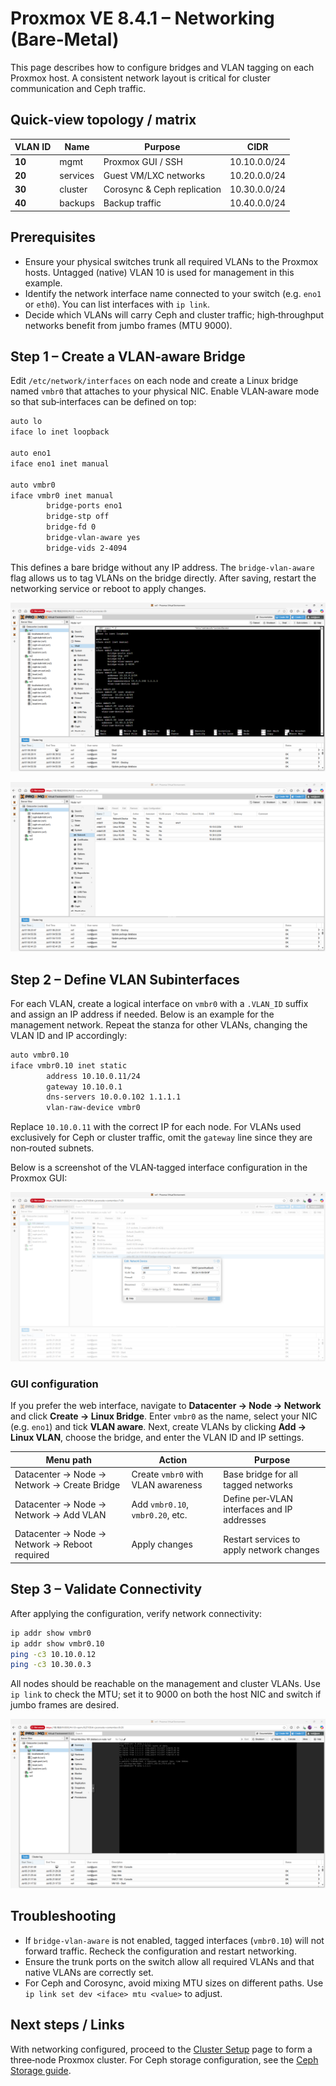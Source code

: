 # Proxmox VE 8.4.1 – Networking (Bare‑Metal)

This page describes how to configure bridges and VLAN tagging on each Proxmox host.  A consistent network layout is critical for cluster communication and Ceph traffic.

## Quick‑view topology / matrix

| VLAN ID | Name     | Purpose                     | CIDR          |
|---------|----------|-----------------------------|---------------|
| **10**  | mgmt     | Proxmox GUI / SSH          | 10.10.0.0/24  |
| **20**  | services | Guest VM/LXC networks      | 10.20.0.0/24  |
| **30**  | cluster  | Corosync & Ceph replication | 10.30.0.0/24  |
| **40**  | backups  | Backup traffic             | 10.40.0.0/24  |

## Prerequisites

- Ensure your physical switches trunk all required VLANs to the Proxmox hosts.  Untagged (native) VLAN 10 is used for management in this example.
- Identify the network interface name connected to your switch (e.g. `eno1` or `eth0`).  You can list interfaces with `ip link`.
- Decide which VLANs will carry Ceph and cluster traffic; high‑throughput networks benefit from jumbo frames (MTU 9000).

## Step 1 – Create a VLAN‑aware Bridge

Edit `/etc/network/interfaces` on each node and create a Linux bridge named `vmbr0` that attaches to your physical NIC.  Enable VLAN‑aware mode so that sub‑interfaces can be defined on top:

```bash
auto lo
iface lo inet loopback

auto eno1
iface eno1 inet manual

auto vmbr0
iface vmbr0 inet manual
        bridge‑ports eno1
        bridge‑stp off
        bridge‑fd 0
        bridge‑vlan‑aware yes
        bridge‑vids 2‑4094
```

This defines a bare bridge without any IP address.  The `bridge‑vlan‑aware` flag allows us to tag VLANs on the bridge directly.  After saving, restart the networking service or reboot to apply changes.

![Network interfaces page showing the physical NIC and bridge](../assets/screenshots/proxmox-ve1-network-interfaces.png)

![Bridge configuration with VLAN awareness enabled](../assets/screenshots/proxmox-ve1-network-vmbr0.png)

## Step 2 – Define VLAN Subinterfaces

For each VLAN, create a logical interface on `vmbr0` with a `.VLAN_ID` suffix and assign an IP address if needed.  Below is an example for the management network.  Repeat the stanza for other VLANs, changing the VLAN ID and IP accordingly:

```bash
auto vmbr0.10
iface vmbr0.10 inet static
        address 10.10.0.11/24
        gateway 10.10.0.1
        dns‑servers 10.0.0.102 1.1.1.1
        vlan‑raw‑device vmbr0
```

Replace `10.10.0.11` with the correct IP for each node.  For VLANs used exclusively for Ceph or cluster traffic, omit the `gateway` line since they are non‑routed subnets.

Below is a screenshot of the VLAN‑tagged interface configuration in the Proxmox GUI:

![VLAN tagged interface configuration](../assets/screenshots/proxmox-network-vlan-tags.png)

### GUI configuration

If you prefer the web interface, navigate to **Datacenter → Node → Network** and click **Create → Linux Bridge**.  Enter `vmbr0` as the name, select your NIC (e.g. `eno1`) and tick **VLAN aware**.  Next, create VLANs by clicking **Add → Linux VLAN**, choose the bridge, and enter the VLAN ID and IP settings.

| Menu path                                    | Action                                       | Purpose                                      |
|----------------------------------------------|----------------------------------------------|----------------------------------------------|
| Datacenter → Node → Network → Create Bridge  | Create `vmbr0` with VLAN awareness           | Base bridge for all tagged networks          |
| Datacenter → Node → Network → Add VLAN       | Add `vmbr0.10`, `vmbr0.20`, etc.             | Define per‑VLAN interfaces and IP addresses |
| Datacenter → Node → Network → Reboot required | Apply changes                               | Restart services to apply network changes   |

## Step 3 – Validate Connectivity

After applying the configuration, verify network connectivity:

```bash
ip addr show vmbr0
ip addr show vmbr0.10
ping -c3 10.10.0.12
ping -c3 10.30.0.3
```

All nodes should be reachable on the management and cluster VLANs.  Use `ip link` to check the MTU; set it to 9000 on both the host NIC and switch if jumbo frames are desired.

![Ping test verifying connectivity on VLANs](../assets/screenshots/proxmox-network-vlan-ping.png)

## Troubleshooting

- If `bridge‑vlan‑aware` is not enabled, tagged interfaces (`vmbr0.10`) will not forward traffic.  Recheck the configuration and restart networking.
- Ensure the trunk ports on the switch allow all required VLANs and that native VLANs are correctly set.
- For Ceph and Corosync, avoid mixing MTU sizes on different paths.  Use `ip link set dev <iface> mtu <value>` to adjust.

## Next steps / Links

With networking configured, proceed to the [Cluster Setup](cluster.md) page to form a three‑node Proxmox cluster.  For Ceph storage configuration, see the [Ceph Storage guide](ceph.md).